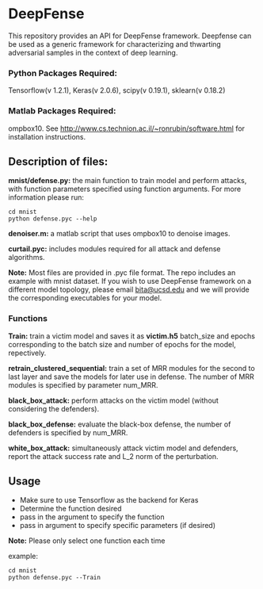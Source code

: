 # DeepFense

This repository provides an API for DeepFense framework. Deepfense can be used as a generic framework for characterizing and thwarting  adversarial samples in the context of deep learning.


### Python Packages Required:
Tensorflow(v 1.2.1), Keras(v 2.0.6), scipy(v 0.19.1), sklearn(v 0.18.2)

### Matlab Packages Required:
ompbox10. See http://www.cs.technion.ac.il/~ronrubin/software.html for installation instructions.


## Description of files:

**mnist/defense.py:** the main function to train model and perform attacks, with function parameters specified using function arguments. For more information please run:
```
cd mnist
python defense.pyc --help
```

**denoiser.m:** a matlab script that uses ompbox10 to denoise images.

**curtail.pyc:** includes modules required for all attack and defense algorithms.

**Note:** Most files are provided in .pyc file format. The repo includes an example with mnist dataset. If you wish to use DeepFense framework on a different model topology, please email bita@ucsd.edu and we will provide the corresponding executables for your model.


### Functions

**Train:** train a victim model and saves it as **victim.h5** batch_size and epochs corresponding to the batch size and number of epochs for the model, repectively.

**retrain_clustered_sequential:** train a set of MRR modules for the second to last layer and save the models for later use in defense. The number of MRR modules is specified by parameter num_MRR.

**black_box_attack:** perform attacks on the victim model (without considering the defenders).

**black_box_defense:** evaluate the black-box defense, the number of defenders is specified by num_MRR.

**white_box_attack:** simultaneously attack victim model and defenders, report the attack success rate and L_2 norm of the perturbation.


## Usage

* Make sure to use Tensorflow as the backend for Keras
* Determine the function desired
* pass in the argument to specify the function
* pass in argument to specify specific parameters (if desired)

**Note:** Please only select one function each time

example:
```
cd mnist
python defense.pyc --Train
```
